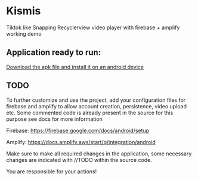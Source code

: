 # Kismis
Tiktok like Snapping Recyclerview video player with firebase + amplify working demo

## Application ready to run:

[Download the apk file and install it on an android device](https://github.com/Simple-Harmonics/Kismis/tree/master/app/build/outputs/apk/debug)

## TODO
To further customize and use the project, add your configuration files for firebase and amplify to allow account creation, persistence, video upload etc. 
Some commented code is already present in the source for this purpose see docs for more information

Firebase: https://firebase.google.com/docs/android/setup

Amplify: https://docs.amplify.aws/start/q/integration/android

Make sure to make all required changes in the application, some necessary changes are indicated with //TODO within the source code.

You are responsible for your actions!
